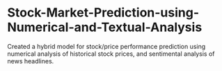 # Stock-Market-Prediction-using-Numerical-and-Textual-Analysis
Created a hybrid model for stock/price performance prediction using numerical analysis of historical stock prices, and sentimental analysis of news headlines.
